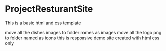 # ProjectResturantSite
This is a basic html and css template

move all the dishes images to folder names as images
move all the logo png to folder named as icons
this is responsive demo site created with html css only
